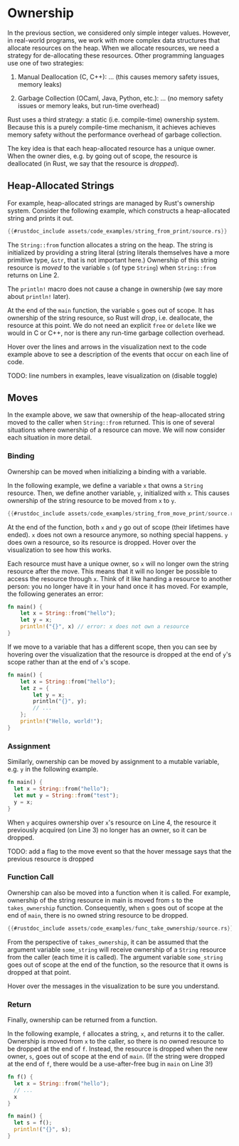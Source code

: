 # Ownership

In the previous section, we considered only simple integer values. 
However, in real-world programs, we work with more complex data structures that 
allocate resources on the heap. 
When we allocate resources, we need a strategy for de-allocating these resources.
Other programming languages use one of two strategies:

1. Manual Deallocation (C, C++): ... (this causes memory safety issues, memory leaks)

2. Garbage Collection (OCaml, Java, Python, etc.): ... (no memory safety issues or memory leaks, but run-time overhead)

Rust uses a third strategy: a static (i.e. compile-time) ownership system. Because this is a purely compile-time mechanism, it achieves achieves memory safety without the performance overhead of garbage collection. 

The key idea is that each heap-allocated resource has a unique owner.
When the owner dies, e.g. by going out of scope, the resource is deallocated (in Rust, we say that the resource is *dropped*).

## Heap-Allocated Strings

For example, heap-allocated strings are managed by Rust's ownership system. Consider the following example, which constructs a heap-allocated string and prints it out.

```rust
{{#rustdoc_include assets/code_examples/string_from_print/source.rs}}
```
<div class="flex-container vis_block" style="position:relative; margin-left:-75px; margin-right:-75px; display: none;">
  <object type="image/svg+xml" class="string_from_print code_panel" data="assets/code_examples/string_from_print/vis_code.svg"></object>
  <object type="image/svg+xml" class="string_from_print tl_panel" data="assets/code_examples/string_from_print/vis_timeline.svg" style="width: auto;" onmouseenter="helpers('string_from_print')"></object>
</div>

The `String::from` function allocates a string on the heap. The string is initialized by providing a string literal (string literals themselves have a more primitive type, `&str`, that is not important here.)
Ownership of this string resource is *moved* to the variable `s` (of type `String`) when `String::from` returns on Line 2.

The `println!` macro does not cause a change in ownership (we say more about `println!` later).

At the end of the `main` function, the variable `s` goes out of scope. It has ownership of the string resource, so Rust will *drop*, i.e. deallocate, the resource at this point.
We do not need an explicit `free` or `delete` like we would in C or C++, nor is there any run-time garbage collection overhead. 

Hover over the lines and arrows in the visualization next to the code example above to see a description of the events that occur on each line of code.

TODO: line numbers in examples, leave visualization on (disable toggle)

## Moves

In the example above, we saw that ownership of the heap-allocated string moved to the caller when `String::from` returned. 
This is one of several situations where ownership of a resource can move. We will now consider each situation in more detail. 

### Binding
Ownership can be moved when initializing a binding with a variable. 

In the following example, we define a variable `x` that owns a `String` resource. 
Then, we define another variable, `y`, initialized with `x`.
This causes ownership of the string resource to be moved from `x` to `y`. 

```rust
{{#rustdoc_include assets/code_examples/string_from_move_print/source.rs}}
```
<div class="flex-container vis_block" style="position:relative; margin-left:-75px; margin-right:-75px; display: none;">
  <object type="image/svg+xml" class="string_from_move_print code_panel" data="assets/code_examples/string_from_move_print/vis_code.svg"></object>
  <object type="image/svg+xml" class="string_from_move_print tl_panel" data="assets/code_examples/string_from_move_print/vis_timeline.svg" style="width: auto;" onmouseenter="helpers('string_from_move_print')"></object>
</div>

At the end of the function, both `x` and `y` go out of scope (their lifetimes have ended). 
`x` does not own a resource anymore, so nothing special happens.
`y` does own a resource, so its resource is dropped.
Hover over the visualization to see how this works.

Each resource must have a unique owner, so `x` will no longer own the string resource after the move. 
This means that it will no longer be possible to access the resource through `x`.
Think of it like handing a resource to another person: you no longer have it in your hand once it has moved. 
For example, the following generates an error:

```rust
fn main() {
    let x = String::from("hello");
    let y = x;
    println!("{}", x) // error: x does not own a resource
}
```

If we move to a variable that has a different scope, then you can see by hovering over the visualization 
that the resource is dropped at the end of `y`'s scope rather than at the end of `x`'s scope.

```rust
fn main() {
    let x = String::from("hello");
    let z = {
        let y = x;
        println("{}", y);
        // ...
    };
    println!("Hello, world!");
}
```

### Assignment

Similarly, ownership can be moved by assignment to a mutable variable, e.g. `y` in the following example.

```rust
fn main() {
  let x = String::from("hello");
  let mut y = String::from("test");
  y = x;
}
```

When `y` acquires ownership over `x`'s resource on Line 4, 
the resource it previously acquired (on Line 3) no longer has an owner, so 
it can be dropped.

TODO: add a flag to the move event so that the hover message says that the previous resource is dropped

### Function Call

Ownership can also be moved into a function when it is called. For example, 
ownership of the string resource in main is moved from `s` to the `takes_ownership` function. 
Consequently, when `s` goes out of scope at the end of `main`, there is no owned string resource to be dropped.

```rust
{{#rustdoc_include assets/code_examples/func_take_ownership/source.rs}}
```
<div class="flex-container vis_block" style="position:relative; margin-left:-75px; margin-right:-75px; display: none;">
  <object type="image/svg+xml" class="func_take_ownership code_panel" data="assets/code_examples/func_take_ownership/vis_code.svg"></object>
  <object type="image/svg+xml" class="func_take_ownership tl_panel" data="assets/code_examples/func_take_ownership/vis_timeline.svg" style="width: auto;" onmouseenter="helpers('func_take_ownership')"></object>
</div>

From the perspective of `takes_ownership`, it can be assumed that the argument variable `some_string` will receive ownership of a `String` resource from the caller 
(each time it is called). The argument variable `some_string` goes out of scope at the end of the function, so the resource that it owns is dropped at that point.

Hover over the messages in the visualization to be sure you understand.

### Return

Finally, ownership can be returned from a function. 

In the following example, `f` allocates a string, `x`, 
and returns it to the caller. Ownership is moved from `x`
to the caller, so there is no owned resource to be dropped
at the end of `f`. 
Instead, the resource is dropped when the new owner, `s`,
goes out of scope at the end of `main`. 
(If the string were dropped at the end of `f`, 
there would be a use-after-free bug in `main` on Line 3!)

```rust
fn f() {
  let x = String::from("hello");
  // ...
  x
} 

fn main() {
  let s = f();
  println!("{}", s);
}
```
